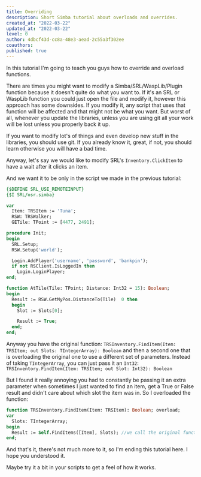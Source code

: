 ```yaml
---
title: Overriding
description: Short Simba tutorial about overloads and overrides.
created_at: "2022-03-22"
updated_at: "2022-03-22"
level: 0
author: 4dbcf43d-cc8a-48e3-aead-2c55a3f302ee
coauthors:
published: true
---
```


In this tutorial I'm going to teach you guys how to override and overload functions.

There are times you might want to modify a Simba/SRL/WaspLib/Plugin function because it doesn't quite do what you want to.
If it's an SRL or WaspLib function you could just open the file and modify it, however this approach has some downsides.
If you modify it, any script that uses that function will be affected and that might not be what you want. But worst of all, whenever you update the libraries, unless you are using git all your work will be lost unless you properly back it up.

If you want to modify lot's of things and even develop new stuff in the libraries, you should use git. If you already know it, great, if not, you should learn otherwise you will have a bad time.

Anyway, let's say we would like to modify SRL's `Inventory.ClickItem` to have a wait after it clicks an item.

And we want it to be only in the script we made in the previous tutorial:

```pascal
{$DEFINE SRL_USE_REMOTEINPUT}
{$I SRL/osr.simba}

var
  Item: TRSItem := 'Tuna';
  RSW: TRSWalker;
  GETile: TPoint := [4477, 2491];

procedure Init;
begin
  SRL.Setup;
  RSW.Setup('world');

  Login.AddPlayer('username', 'password', 'bankpin');
  if not RSClient.IsLoggedIn then
    Login.LoginPlayer;
end;

function AtTile(Tile: TPoint; Distance: Int32 = 15): Boolean;
begin
  Result := RSW.GetMyPos.DistanceTo(Tile)  0 then
  begin
    Slot := Slots[0];

    Result := True;
  end;
end;
```

Anyway you have the original function: `TRSInventory.FindItem(Item: TRSItem; out Slots: TIntegerArray): Boolean`
and then a second one that is overloading the original one to use a different set of parameters. Instead of taking `TIntegerArray`, you can just pass it an `Int32`:
`TRSInventory.FindItem(Item: TRSItem; out Slot: Int32): Boolean`

But I found it really annoying you had to constantly be passing it an extra parameter when sometimes I just wanted to find an item, get a True or False result and didn't care about which slot the item was in.
So I overloaded the function:

```pascal
function TRSInventory.FindItem(Item: TRSItem): Boolean; overload;
var
  Slots: TIntegerArray;
begin
  Result := Self.FindItems([Item], Slots); //we call the original function and pass it the TIntegerArray parameter it requires, but then don't use them. We just get the True or False result I wanted.
end;
```

And that's it, there's not much more to it, so I'm ending this tutorial here.
I hope you understood it.

Maybe try it a bit in your scripts to get a feel of how it works.
